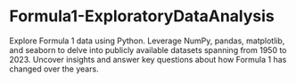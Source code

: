 # Formula1-ExploratoryDataAnalysis
Explore Formula 1 data using Python. Leverage NumPy, pandas, matplotlib, and seaborn to delve into publicly available datasets spanning from 1950 to 2023. Uncover insights and answer key questions about how Formula 1 has changed over the years. 
